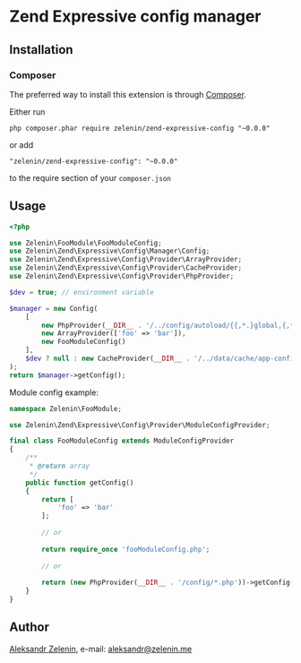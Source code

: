 # Zend Expressive config manager

## Installation

### Composer

The preferred way to install this extension is through [Composer](http://getcomposer.org/).

Either run

```
php composer.phar require zelenin/zend-expressive-config "~0.0.0"
```

or add

```
"zelenin/zend-expressive-config": "~0.0.0"
```

to the require section of your ```composer.json```

## Usage

```php
<?php

use Zelenin\FooModule\FooModuleConfig;
use Zelenin\Zend\Expressive\Config\Manager\Config;
use Zelenin\Zend\Expressive\Config\Provider\ArrayProvider;
use Zelenin\Zend\Expressive\Config\Provider\CacheProvider;
use Zelenin\Zend\Expressive\Config\Provider\PhpProvider;

$dev = true; // environment variable

$manager = new Config(
    [
        new PhpProvider(__DIR__ . '/../config/autoload/{{,*.}global,{,*.}local}.php'),
        new ArrayProvider(['foo' => 'bar']),
        new FooModuleConfig()
    ],
    $dev ? null : new CacheProvider(__DIR__ . '/../data/cache/app-config.php')
);
return $manager->getConfig();
```

Module config example:

```php
namespace Zelenin\FooModule;

use Zelenin\Zend\Expressive\Config\Provider\ModuleConfigProvider;

final class FooModuleConfig extends ModuleConfigProvider
{
    /**
     * @return array
     */
    public function getConfig()
    {
        return [
            'foo' => 'bar'
        ];
        
        // or
        
        return require_once 'fooModuleConfig.php';
        
        // or 
        
        return (new PhpProvider(__DIR__ . '/config/*.php'))->getConfig();
    }
}
```

## Author

[Aleksandr Zelenin](https://github.com/zelenin/), e-mail: [aleksandr@zelenin.me](mailto:aleksandr@zelenin.me)
